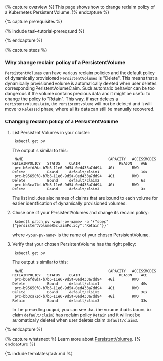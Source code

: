 ---
---

{% capture overview %}
This page shows how to change reclaim policy of a Kubernetes Persistent Volume.
{% endcapture %}

{% capture prerequisites %}

{% include task-tutorial-prereqs.md %}

{% endcapture %}

{% capture steps %}

### Why change reclaim policy of a PersistentVolume

`PersistentVolumes` can have various reclaim policies and the default
policy of dynamically provisioned `PersistentVolumes` is "Delete".
This means that a dynamically provisioned volume is automatically deleted
when user deletes corresponding PeristentVolumeClaim. Such automatic
behavior can be too dangerous if the volume contains precious data and it
might be useful to change the policy to "Retain". This way, if user deletes
a `PeristentVolumeClaim`, the `PersistentVolume` will not be deleted and
it will move to `Released` phase, where all its data can still be manually
recovered.

### Changing reclaim policy of a PersistentVolume

1. List Persistent Volumes in your cluster:

        kubectl get pv

    The output is similar to this:

        NAME                                       CAPACITY   ACCESSMODES   RECLAIMPOLICY   STATUS    CLAIM                  REASON    AGE
        pvc-b6efd8da-b7b5-11e6-9d58-0ed433a7dd94   4Gi        RWO           Delete          Bound     default/claim1                   10s
        pvc-b95650f8-b7b5-11e6-9d58-0ed433a7dd94   4Gi        RWO           Delete          Bound     default/claim2                   6s
        pvc-bb3ca71d-b7b5-11e6-9d58-0ed433a7dd94   4Gi        RWO           Delete          Bound     default/claim3                   3s

   The list includes also names of claims that are bound to each volume for
   easier identification of dynamically provisioned volumes.

1. Chose one of your PersistentVolumes and change its reclaim policy:

        kubectl patch pv <your-pv-name> -p '{"spec":{"persistentVolumeReclaimPolicy":"Retain"}}'

    where `<your-pv-name>` is the name of your chosen PersistentVolume.

1. Verify that your chosen PersistentVolume has the right policy:

        kubectl get pv

    The output is similar to this:

        NAME                                       CAPACITY   ACCESSMODES   RECLAIMPOLICY   STATUS    CLAIM                  REASON    AGE
        pvc-b6efd8da-b7b5-11e6-9d58-0ed433a7dd94   4Gi        RWO           Delete          Bound     default/claim1                   40s
        pvc-b95650f8-b7b5-11e6-9d58-0ed433a7dd94   4Gi        RWO           Delete          Bound     default/claim2                   36s
        pvc-bb3ca71d-b7b5-11e6-9d58-0ed433a7dd94   4Gi        RWO           Retain          Bound     default/claim3                   33s

    In the preceding output, you can see that the volume that is bound to claim
    `default/claim3` has reclaim policy `Retain` and it will not be automatically
    deleted when user deletes claim `default/claim3`.

{% endcapture %}

{% capture whatsnext %}
Learn more about [PersistentVolumes](/docs/user-guide/persistent-volumes/).
{% endcapture %}

{% include templates/task.md %}
